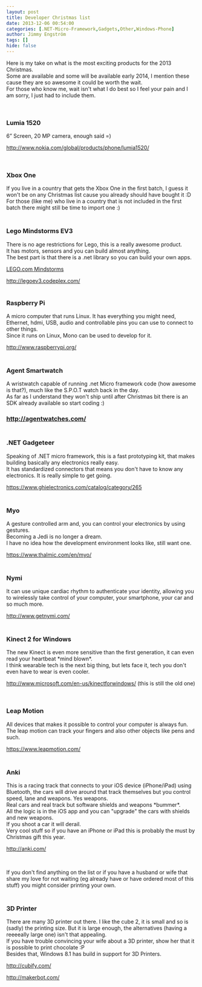 ```yaml
---
layout: post
title: Developer Christmas list
date: 2013-12-06 00:54:00
categories: [.NET-Micro-Framework,Gadgets,Other,Windows-Phone]
author: Jimmy Engström
tags: []
hide: false
---
```

<p>Here is my take on what is the most exciting products for the 2013 Christmas.<br />Some are available and some will be available early 2014, I mention these cause they are so awesome it could be worth the wait.<br />For those who know me, wait isn't what I do best so I feel your pain and I am sorry, I just had to include them.</p>
<p>&nbsp;</p>
<h3>Lumia 1520</h3>
<p>6&rdquo; Screen, 20 MP camera, enough said =)</p>
<p><a title="http://www.nokia.com/global/products/phone/lumia1520/" href="http://www.nokia.com/global/products/phone/lumia1520/">http://www.nokia.com/global/products/phone/lumia1520/</a></p>
<p>&nbsp;</p>
<h3>Xbox One</h3>
<p>If you live in a country that gets the Xbox One in the first batch, I guess it won't be on any Christmas list cause you already should have bought it :D<br />For those (like me) who live in a country that is not included in the first batch there might still be time to import one :)</p>
<h3><br />Lego Mindstorms EV3</h3>
<p>There is no age restrictions for Lego, this is a really awesome product.<br />It has motors, sensors and you can build almost anything.<br />The best part is that there is a .net library so you can build your own apps.</p>
<p><a title="LEGO.com Mindstorms" href="http://www.google.se/url?sa=t&amp;rct=j&amp;q=&amp;esrc=s&amp;frm=1&amp;source=web&amp;cd=9&amp;cad=rja&amp;sqi=2&amp;ved=0CFgQFjAI&amp;url=http%3A%2F%2Fmindstorms.lego.com%2F&amp;ei=yBChUvjqAYWD4ASMs4HgDw&amp;usg=AFQjCNGVRz27sst__t5Sw4ucLvAXPyDGyA">LEGO.com Mindstorms</a></p>
<p><a title="http://legoev3.codeplex.com/" href="http://legoev3.codeplex.com/">http://legoev3.codeplex.com/</a><br /><br /></p>
<h3>Raspberry Pi</h3>
<p>A micro computer that runs Linux. It has everything you might need, Ethernet, hdmi, USB, audio and controllable pins you can use to connect to other things.<br />Since it runs on Linux, Mono can be used to develop for it.</p>
<p><a title="http://www.raspberrypi.org/" href="http://www.raspberrypi.org/">http://www.raspberrypi.org/</a></p>
<h3><br />Agent Smartwatch</h3>
<p>A wristwatch capable of running .net Micro framework code (how awesome is that?), much like the S.P.O.T watch back in the day.<br />As far as I understand they won't ship until after Christmas bit there is an SDK already available so start coding :)</p>
<h3><a title="http://agentwatches.com/" href="http://agentwatches.com/">http://agentwatches.com/</a></h3>
<h3><br />.NET Gadgeteer</h3>
<p>Speaking of .NET micro framework, this is a fast prototyping kit, that makes building basically any electronics really easy.<br />It has standardized connectors that means you don't have to know any electronics. It is really simple to get going.</p>
<p><a title="https://www.ghielectronics.com/catalog/category/265" href="https://www.ghielectronics.com/catalog/category/265">https://www.ghielectronics.com/catalog/category/265</a></p>
<h3><br />Myo</h3>
<p>A gesture controlled arm and, you can control your electronics by using gestures.<br />Becoming a Jedi is no longer a dream.<br />I have no idea how the development environment looks like, still want one.</p>
<p><a href="https://www.thalmic.com/en/myo/">https://www.thalmic.com/en/myo/</a></p>
<h3><br />Nymi</h3>
<p>It can use unique cardiac rhythm to authenticate your identity, allowing you to wirelessly take control of your computer, your smartphone, your car and so much more.</p>
<p><a href="http://www.getnymi.com/">http://www.getnymi.com/</a></p>
<h3><br />Kinect 2 for Windows</h3>
<p>The new Kinect is even more sensitive than the first generation, it can even read your heartbeat *mind blown*.<br />I think wearable tech is the next big thing, but lets face it, tech you don't even have to wear is even cooler.</p>
<p><a title="http://www.microsoft.com/en-us/kinectforwindows/" href="http://www.microsoft.com/en-us/kinectforwindows/">http://www.microsoft.com/en-us/kinectforwindows/</a> (this is still the old one)</p>
<p>&nbsp;</p>
<h3>Leap Motion</h3>
<p>All devices that makes it possible to control your computer is always fun.<br />The leap motion can track your fingers and also other objects like pens and such.</p>
<p><a href="https://www.leapmotion.com/">https://www.leapmotion.com/</a></p>
<h3><br />Anki</h3>
<p>This is a racing track that connects to your iOS device (iPhone/iPad) using Bluetooth, the cars will drive around that track themselves but you control speed, lane and weapons. Yes weapons.<br />Real cars and real track but software shields and weapons *bummer*.<br />All the logic is in the iOS app and you can "upgrade" the cars with shields and new weapons.<br />If you shoot a car it will derail.<br />Very cool stuff so if you have an iPhone or iPad this is probably the must by Christmas gift this year.</p>
<p><a href="http://anki.com/">http://anki.com/</a></p>
<p>&nbsp;</p>
<p>If you don't find anything on the list or if you have a husband or wife that share my love for not waiting (eg already have or have ordered most of this stuff) you might consider printing your own.</p>
<h3><br />3D Printer</h3>
<p>There are many 3D printer out there. I like the cube 2, it is small and so is (sadly) the printing size. But it is large enough, the alternatives (having a reeeeally large one) isn't that appealing.<br />If you have trouble convincing your wife about a 3D printer, show her that it is possible to print chocolate :P<br />Besides that, Windows 8.1 has build in support for 3D Printers.</p>
<p><a title="http://cubify.com/" href="http://cubify.com/">http://cubify.com/</a></p>
<p><a title="http://makerbot.com/" href="http://makerbot.com/">http://makerbot.com/</a></p>
